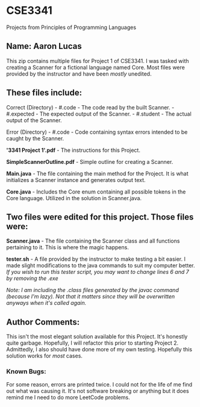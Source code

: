 # CSE3341
Projects from Principles of Programming Languages

## Name: Aaron Lucas

This zip contains multiple files for Project 1 of CSE3341. I was tasked with creating a Scanner for a fictional language named Core.
Most files were provided by the instructor and have been *mostly* unedited.

## These files include:

Correct (Directory)
    - #.code - The code read by the built Scanner.
    - #.expected - The expected output of the Scanner.
    - #.student - The actual output of the Scanner.

Error (Directory)
    - #.code - Code containing syntax errors intended to be caught by the Scanner.

**'3341 Project 1'.pdf** - The instructions for this Project.

**SimpleScannerOutline.pdf** - Simple outline for creating a Scanner.

**Main.java** - The file containing the main method for the Project. It is what initializes a Scanner instance and generates output text.

**Core.java** - Includes the Core enum containing all possible tokens in the Core language. Utilized in the solution in Scanner.java.

## Two files were edited for this project. Those files were:

**Scanner.java** - The file containing the Scanner class and all functions pertaining to it. This is where the magic happens.

**tester.sh** - A file provided by the instructor to make testing a bit easier. I made slight modifications to the java commands to suit my computer better. *If you wish to run this tester script, you may want to change lines 6 and 7 by removing the .exe*

*Note: I am including the .class files generated by the javac command (because I'm lazy). Not that it matters since they will be overwritten anyways when it's called again.* 

## Author Comments:
This isn't the most elegant solution available for this Project. It's honestly quite garbage. Hopefully, I will refactor this prior to starting Project 2.
Admittedly, I also should have done more of my own testing. Hopefully this solution works for *most* cases.

### Known Bugs:
For some reason, errors are printed twice. I could not for the life of me find out what was causing it. It's not software breaking or anything but it does remind me I need to do more LeetCode problems.